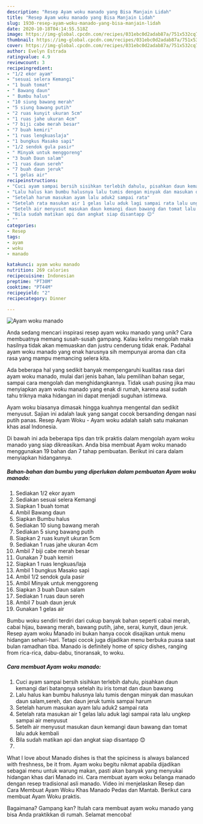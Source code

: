 ```yaml
---
description: "Resep Ayam woku manado yang Bisa Manjain Lidah"
title: "Resep Ayam woku manado yang Bisa Manjain Lidah"
slug: 1930-resep-ayam-woku-manado-yang-bisa-manjain-lidah
date: 2020-10-18T04:14:55.518Z
image: https://img-global.cpcdn.com/recipes/031ebc0d2adab87a/751x532cq70/ayam-woku-manado-foto-resep-utama.jpg
thumbnail: https://img-global.cpcdn.com/recipes/031ebc0d2adab87a/751x532cq70/ayam-woku-manado-foto-resep-utama.jpg
cover: https://img-global.cpcdn.com/recipes/031ebc0d2adab87a/751x532cq70/ayam-woku-manado-foto-resep-utama.jpg
author: Evelyn Estrada
ratingvalue: 4.9
reviewcount: 3
recipeingredient:
- "1/2 ekor ayam"
- "sesuai selera Kemangi"
- "1 buah tomat"
- " Bawang daun"
- " Bumbu halus"
- "10 siung bawang merah"
- "5 siung bawang putih"
- "2 ruas kunyit ukuran 5cm"
- "1 ruas jahe ukuran 4cm"
- "7 biji cabe merah besar"
- "7 buah kemiri"
- "1 ruas lengkuaslaja"
- "1 bungkus Masako sapi"
- "1/2 sendok gula pasir"
- " Minyak untuk menggoreng"
- "3 buah Daun salam"
- "1 ruas daun sereh"
- "7 buah daun jeruk"
- "1 gelas air"
recipeinstructions:
- "Cuci ayam sampai bersih sisihkan terlebih dahulu, pisahkan daun kemangi dari batangnya setelah itu iris tomat dan daun bawang"
- "Lalu halus kan bumbu halusnya lalu tumis dengan minyak dan masukan daun salam,sereh, dan daun jeruk tumis sampai harum"
- "Setelah harum masukan ayam lalu aduk2 sampai rata"
- "Setelah rata masukan air 1 gelas lalu aduk lagi sampai rata lalu ungkep sampai air menyusut"
- "Setelh air menyusut masukan daun kemangi daun bawang dan tomat lalu aduk kembali"
- "Bila sudah matikan api dan angkat siap disantapp 😊"
- ""
categories:
- Resep
tags:
- ayam
- woku
- manado

katakunci: ayam woku manado 
nutrition: 269 calories
recipecuisine: Indonesian
preptime: "PT30M"
cooktime: "PT44M"
recipeyield: "2"
recipecategory: Dinner

---
```



![Ayam woku manado](https://img-global.cpcdn.com/recipes/031ebc0d2adab87a/751x532cq70/ayam-woku-manado-foto-resep-utama.jpg)

Anda sedang mencari inspirasi resep ayam woku manado yang unik? Cara membuatnya memang susah-susah gampang. Kalau keliru mengolah maka hasilnya tidak akan memuaskan dan justru cenderung tidak enak. Padahal ayam woku manado yang enak harusnya sih mempunyai aroma dan cita rasa yang mampu memancing selera kita.

Ada beberapa hal yang sedikit banyak mempengaruhi kualitas rasa dari ayam woku manado, mulai dari jenis bahan, lalu pemilihan bahan segar, sampai cara mengolah dan menghidangkannya. Tidak usah pusing jika mau menyiapkan ayam woku manado yang enak di rumah, karena asal sudah tahu triknya maka hidangan ini dapat menjadi suguhan istimewa.

Ayam woku biasanya dimasak hingga kuahnya mengental dan sedikit menyusut. Sajian ini adalah lauk yang sangat cocok bersanding dengan nasi putih panas. Resep Ayam Woku - Ayam woku adalah salah satu makanan khas asal Indonesia.


Di bawah ini ada beberapa tips dan trik praktis dalam mengolah ayam woku manado yang siap dikreasikan. Anda bisa membuat Ayam woku manado menggunakan 19 bahan dan 7 tahap pembuatan. Berikut ini cara dalam menyiapkan hidangannya.

<!--inarticleads1-->

##### Bahan-bahan dan bumbu yang diperlukan dalam pembuatan Ayam woku manado:

1. Sediakan 1/2 ekor ayam
1. Sediakan sesuai selera Kemangi
1. Siapkan 1 buah tomat
1. Ambil  Bawang daun
1. Siapkan  Bumbu halus
1. Sediakan 10 siung bawang merah
1. Sediakan 5 siung bawang putih
1. Siapkan 2 ruas kunyit ukuran 5cm
1. Sediakan 1 ruas jahe ukuran 4cm
1. Ambil 7 biji cabe merah besar
1. Gunakan 7 buah kemiri
1. Siapkan 1 ruas lengkuas/laja
1. Ambil 1 bungkus Masako sapi
1. Ambil 1/2 sendok gula pasir
1. Ambil  Minyak untuk menggoreng
1. Siapkan 3 buah Daun salam
1. Sediakan 1 ruas daun sereh
1. Ambil 7 buah daun jeruk
1. Gunakan 1 gelas air


Bumbu woku sendiri terdiri dari cukup banyak bahan seperti cabai merah, cabai hijau, bawang merah, bawang putih, jahe, serai, kunyit, daun jeruk. Resep ayam woku Manado ini bukan hanya cocok disajikan untuk menu hidangan sehari-hari. Tetapi cocok juga dijadikan menu berbuka puasa saat bulan ramadhan tiba. Manado is definitely home of spicy dishes, ranging from rica-rica, dabu-dabu, tinoransak, to woku. 

<!--inarticleads2-->

##### Cara membuat Ayam woku manado:

1. Cuci ayam sampai bersih sisihkan terlebih dahulu, pisahkan daun kemangi dari batangnya setelah itu iris tomat dan daun bawang
1. Lalu halus kan bumbu halusnya lalu tumis dengan minyak dan masukan daun salam,sereh, dan daun jeruk tumis sampai harum
1. Setelah harum masukan ayam lalu aduk2 sampai rata
1. Setelah rata masukan air 1 gelas lalu aduk lagi sampai rata lalu ungkep sampai air menyusut
1. Setelh air menyusut masukan daun kemangi daun bawang dan tomat lalu aduk kembali
1. Bila sudah matikan api dan angkat siap disantapp 😊
1. 


What I love about Manado dishes is that the spiciness is always balanced with freshness, be it from. Ayam woku begitu nikmat apabila dijadikan sebagai menu untuk warung makan, pasti akan banyak yang menyukai hidangan khas dari Manado ini. Cara membuat ayam woku belanga manado dengan resep tradisional asli manado. Video ini menjelaskan Resep dan Cara Membuat Ayam Woku Khas Manado Pedas dan Mantab. Berikut cara membuat Ayam Woku praktis. 

Bagaimana? Gampang kan? Itulah cara membuat ayam woku manado yang bisa Anda praktikkan di rumah. Selamat mencoba!
